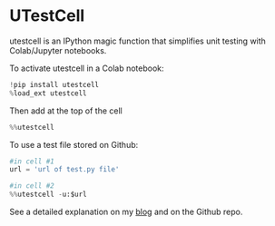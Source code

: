 # UTestCell
utestcell is an IPython magic function that simplifies unit testing with Colab/Jupyter notebooks.

To activate utestcell in a Colab notebook:
```python
!pip install utestcell
%load_ext utestcell
```
Then add at the top of the cell
```python
%%utestcell
```

To use a test file stored on Github:
```python
#in cell #1
url = 'url of test.py file'
```
```python
#in cell #2
%%utestcell -u:$url
```

See a detailed explanation on my <a href="https://remibranco.com/?p=221">blog</a> and on the Github repo.
